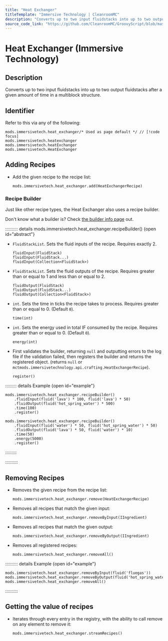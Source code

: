 ```yaml
---
title: "Heat Exchanger"
titleTemplate: "Immersive Technology | CleanroomMC"
description: "Converts up to two input fluidstacks into up to two output fluidstacks after a given amount of time in a multiblock structure."
source_code_link: "https://github.com/CleanroomMC/GroovyScript/blob/master/src/main/java/com/cleanroommc/groovyscript/compat/mods/immersivetechnology/HeatExchanger.java"
---
```


# Heat Exchanger (Immersive Technology)

## Description

Converts up to two input fluidstacks into up to two output fluidstacks after a given amount of time in a multiblock structure.

## Identifier

Refer to this via any of the following:

```groovy:no-line-numbers {1}
mods.immersivetech.heat_exchanger/* Used as page default */ // [!code focus]
mods.immersivetech.heatexchanger
mods.immersivetech.heatExchanger
mods.immersivetech.HeatExchanger
```


## Adding Recipes

- Add the given recipe to the recipe list:

    ```groovy:no-line-numbers
    mods.immersivetech.heat_exchanger.add(HeatExchangerRecipe)
    ```


### Recipe Builder

Just like other recipe types, the Heat Exchanger also uses a recipe builder.

Don't know what a builder is? Check [the builder info page](../../getting_started/builder.md) out.

:::::::::: details mods.immersivetech.heat_exchanger.recipeBuilder() {open id="abstract"}
- `FluidStackList`. Sets the fluid inputs of the recipe. Requires exactly 2.

    ```groovy:no-line-numbers
    fluidInput(FluidStack)
    fluidInput(FluidStack...)
    fluidInput(Collection<FluidStack>)
    ```

- `FluidStackList`. Sets the fluid outputs of the recipe. Requires greater than or equal to 1 and less than or equal to 2.

    ```groovy:no-line-numbers
    fluidOutput(FluidStack)
    fluidOutput(FluidStack...)
    fluidOutput(Collection<FluidStack>)
    ```

- `int`. Sets the time in ticks the recipe takes to process. Requires greater than or equal to 0. (Default `0`).

    ```groovy:no-line-numbers
    time(int)
    ```

- `int`. Sets the energy used in total IF consumed by the recipe. Requires greater than or equal to 0. (Default `0`).

    ```groovy:no-line-numbers
    energy(int)
    ```

- First validates the builder, returning `null` and outputting errors to the log file if the validation failed, then registers the builder and returns the registered object. (returns `null` or `mctmods.immersivetechnology.api.crafting.HeatExchangerRecipe`).

    ```groovy:no-line-numbers
    register()
    ```

::::::::: details Example {open id="example"}
```groovy:no-line-numbers
mods.immersivetech.heat_exchanger.recipeBuilder()
    .fluidInput(fluid('lava') * 100, fluid('lava') * 50)
    .fluidOutput(fluid('hot_spring_water') * 500)
    .time(100)
    .register()

mods.immersivetech.heat_exchanger.recipeBuilder()
    .fluidInput(fluid('water') * 50, fluid('hot_spring_water') * 50)
    .fluidOutput(fluid('lava') * 50, fluid('water') * 10)
    .time(50)
    .energy(5000)
    .register()
```

:::::::::

::::::::::

## Removing Recipes

- Removes the given recipe from the recipe list:

    ```groovy:no-line-numbers
    mods.immersivetech.heat_exchanger.remove(HeatExchangerRecipe)
    ```

- Removes all recipes that match the given input:

    ```groovy:no-line-numbers
    mods.immersivetech.heat_exchanger.removeByInput(IIngredient)
    ```

- Removes all recipes that match the given output:

    ```groovy:no-line-numbers
    mods.immersivetech.heat_exchanger.removeByOutput(IIngredient)
    ```

- Removes all registered recipes:

    ```groovy:no-line-numbers
    mods.immersivetech.heat_exchanger.removeAll()
    ```

:::::::::: details Example {open id="example"}
```groovy:no-line-numbers
mods.immersivetech.heat_exchanger.removeByInput(fluid('fluegas'))
mods.immersivetech.heat_exchanger.removeByOutput(fluid('hot_spring_water'))
mods.immersivetech.heat_exchanger.removeAll()
```

::::::::::

## Getting the value of recipes

- Iterates through every entry in the registry, with the ability to call remove on any element to remove it:

    ```groovy:no-line-numbers
    mods.immersivetech.heat_exchanger.streamRecipes()
    ```
